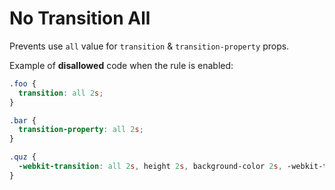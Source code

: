 # No Transition All

Prevents use `all` value for `transition` & `transition-property` props.

Example of **disallowed** code when the rule is enabled:

```scss
.foo {
  transition: all 2s;
}

.bar {
  transition-property: all 2s;
}

.quz {
  -webkit-transition: all 2s, height 2s, background-color 2s, -webkit-transform 2s;
}
```
